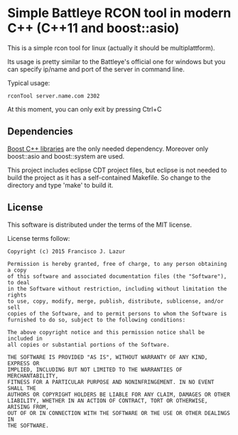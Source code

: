 # Simple Battleye RCON tool in modern C++ (C++11 and boost::asio)

This is a simple rcon tool for linux (actually it should be multiplattform).

Its usage is pretty similar to the Battleye's official one for windows but you
can specify ip/name and port of the server in command line.

Typical usage:

```
rconTool server.name.com 2302
```

At this moment, you can only exit by pressing Ctrl+C

## Dependencies

[Boost C++ libraries](http://www.boost.org/) are the only needed dependency.
Moreover only boost::asio and boost::system are used.

This project includes eclipse CDT project files, but eclipse is not needed to
build the project as it has a self-contained Makefile. So change to the
directory and type 'make' to build it.

## License

This software is distributed under the terms of the MIT license.

License terms follow:

```
Copyright (c) 2015 Francisco J. Lazur

Permission is hereby granted, free of charge, to any person obtaining a copy
of this software and associated documentation files (the "Software"), to deal
in the Software without restriction, including without limitation the rights
to use, copy, modify, merge, publish, distribute, sublicense, and/or sell
copies of the Software, and to permit persons to whom the Software is
furnished to do so, subject to the following conditions:

The above copyright notice and this permission notice shall be included in
all copies or substantial portions of the Software.

THE SOFTWARE IS PROVIDED "AS IS", WITHOUT WARRANTY OF ANY KIND, EXPRESS OR
IMPLIED, INCLUDING BUT NOT LIMITED TO THE WARRANTIES OF MERCHANTABILITY,
FITNESS FOR A PARTICULAR PURPOSE AND NONINFRINGEMENT. IN NO EVENT SHALL THE
AUTHORS OR COPYRIGHT HOLDERS BE LIABLE FOR ANY CLAIM, DAMAGES OR OTHER
LIABILITY, WHETHER IN AN ACTION OF CONTRACT, TORT OR OTHERWISE, ARISING FROM,
OUT OF OR IN CONNECTION WITH THE SOFTWARE OR THE USE OR OTHER DEALINGS IN
THE SOFTWARE.
```

